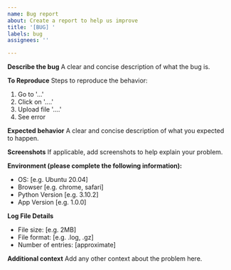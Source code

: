 ```yaml
---
name: Bug report
about: Create a report to help us improve
title: '[BUG] '
labels: bug
assignees: ''

---
```


**Describe the bug**
A clear and concise description of what the bug is.

**To Reproduce**
Steps to reproduce the behavior:
1. Go to '...'
2. Click on '....'
3. Upload file '....'
4. See error

**Expected behavior**
A clear and concise description of what you expected to happen.

**Screenshots**
If applicable, add screenshots to help explain your problem.

**Environment (please complete the following information):**
 - OS: [e.g. Ubuntu 20.04]
 - Browser [e.g. chrome, safari]
 - Python Version [e.g. 3.10.2]
 - App Version [e.g. 1.0.0]

**Log File Details**
- File size: [e.g. 2MB]
- File format: [e.g. .log, .gz]
- Number of entries: [approximate]

**Additional context**
Add any other context about the problem here. 